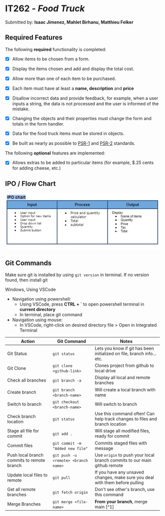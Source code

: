 # IT262 - *Food Truck*

Submitted by: **Isaac Jimenez, Mahlet Birhanu, Matthieu Felker**

## Required Features

The following **required** functionality is completed:

* [x] Allow items to be chosen from a form.
* [x] Display the items chosen and add and display the total cost.
* [x] Allow more than one of each item to be purchased.
* [x] Each item must have at least a <b>name, description</b> and <b>price</b>
* [x] Disallow incorrect data and provide feedback, for example, when a user inputs a string, the data is not processed and the user is informed of the mistake.
* [x]  Changing the objects and their properties must change the form and totals in the form handler.
* [x]  Data for the food truck items must be stored in objects.
* [x] Be built as nearly as possible to [PSR-1](https://www.php-fig.org/psr/psr-1/) and [PSR-2](https://www.php-fig.org/psr/psr-2/) standards.


The following **optional** features are implemented:

* [x] Allows extras to be added to particular items (for example, $.25 cents for adding cheese, etc.)  
## IPO / Flow Chart

<img src="./img/ipo.JPG" style="width; 300px">


## Git Commands
Make sure git is installed by using `git version` in terminal. If no version found, then install git 


Windows, Using VSCode
- Navigation using powershell:
	- Using VSCode, press **CTRL + `** to open powershell terminal in **current directory**
	- In terminal, place git command
- Navigation using mouse:
	- In VSCode, right-click on desired directory file > Open in Integrated Terminal  



|Action|Git Command  | Notes |
|--|--|--|
|  Git Status|`git status`  |Lets you know if git has been initialized on file, branch info... etc.|
|Git Clone| `git clone <github-link>`| Clones project from github to local drive|
|Check all branches|`git branch -a`|Display all local and remote branches
|Create branch|`git branch <branch-name>`|Will create a local branch with name|
|Switch to branch|`git checkout <branch-name>`| Will switch to branch|
|Check branch location|`git status`|Use this command often! Can help track changes to files and branch location|
|Stage all file for commit| `git add .`| Will stage all modified files, ready for commit|
|Commit files|`git commit -m "Added new file"`|Commits staged files with message|
|Push local branch commits to remote branch|`git push -u <remote> <branch name>`|Use `origin` to push your local branch commits to our main github remote|
|Update local files to remote|`git pull`|If you have any unsaved changes, make sure you deal with them before pulling|
|Get all remote branches|`git fetch origin`|Don't see other's branch, use this command|
|Merge Branches| `git merge <file-name>`| **From your branch**, merge main [^1]|








